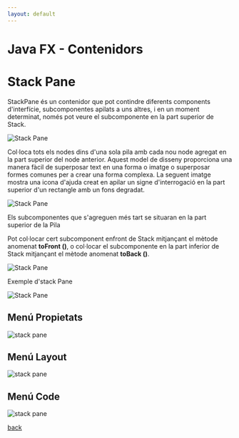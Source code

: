 ```yaml
---
layout: default
---
```


# Java FX - Contenidors

# Stack Pane


StackPane és un contenidor que pot contindre diferents components d'interfície, subcomponentes apilats a uns altres, i en un moment determinat, només pot veure el subcomponente en la part superior de Stack.

![Stack Pane](./images/stackPane1.png)

Col·loca tots els nodes dins d'una sola pila amb cada nou node agregat en la part superior del node anterior. Aquest model de disseny proporciona una manera fàcil de superposar text en una forma o imatge o superposar formes comunes per a crear una forma complexa. La seguent imatge mostra una icona d'ajuda creat en apilar un signe d'interrogació en la part superior d'un rectangle amb un fons degradat.


![Stack Pane](./images/stackPane2.png)

Els subcomponentes que s'agreguen més tart se situaran en la part superior de la Pila

Pot col·locar cert subcomponent enfront de Stack mitjançant el mètode anomenat **toFront ()**, o col·locar el subcomponente en la part inferior de Stack mitjançant el mètode anomenat **toBack ()**.

![Stack Pane](./images/stackPane3.png)

Exemple  d'stack Pane

![Stack Pane](./images/stackPane.gif)

## Menú Propietats

![stack pane](images/stackPropierties.png)

## Menú Layout

![stack pane](images/borderPane8.png)

## Menú Code

![stack pane](images/borderPane9.png)





[back](../../javafx.html)

